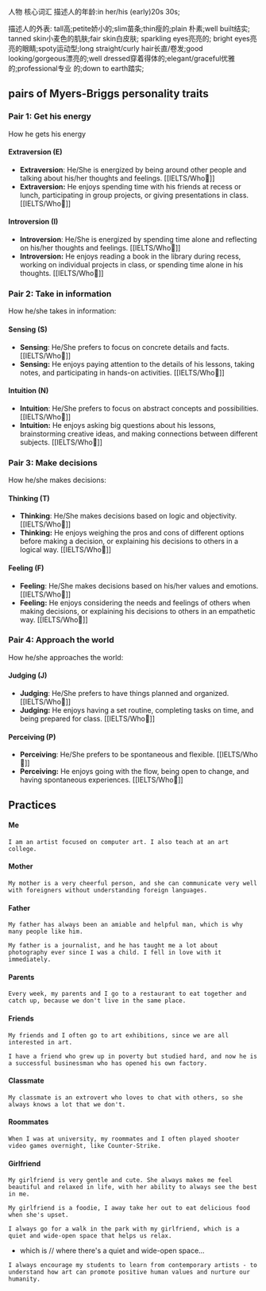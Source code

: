 人物
核心词汇
描述人的年龄:in her/his (early)20s 30s;

描述人的外表: 
tall高;petite娇小的;slim苗条;thin瘦的;plain
朴素;well built结实; tanned skin小麦色的肌肤;fair skin白皮肤;
sparkling eyes亮亮的; bright eyes亮亮的眼睛;spoty运动型;long
straight/curly hair长直/卷发;good looking/gorgeous漂亮的;well
dressed穿着得体的;elegant/graceful优雅的;professional专业
的;down to earth踏实;


## pairs of Myers-Briggs personality traits

### Pair 1: Get his energy

How he gets his energy
#### Extraversion (E)
- **Extraversion**: He/She is energized by being around other people and talking about his/her thoughts and feelings. [[IELTS/Who🧑]]
- **Extraversion:** He enjoys spending time with his friends at recess or lunch, participating in group projects, or giving presentations in class. [[IELTS/Who🧑]]
#### Introversion (I)
- **Introversion**: He/She is energized by spending time alone and reflecting on his/her thoughts and feelings. [[IELTS/Who🧑]]
- **Introversion:** He enjoys reading a book in the library during recess, working on individual projects in class, or spending time alone in his thoughts. [[IELTS/Who🧑]]

### Pair 2: Take in information

How he/she takes in information:

#### Sensing (S)
- **Sensing**: He/She prefers to focus on concrete details and facts. [[IELTS/Who🧑]]
- **Sensing:** He enjoys paying attention to the details of his lessons, taking notes, and participating in hands-on activities. [[IELTS/Who🧑]]
#### Intuition (N)
- **Intuition**: He/She prefers to focus on abstract concepts and possibilities. [[IELTS/Who🧑]]
- **Intuition:** He enjoys asking big questions about his lessons, brainstorming creative ideas, and making connections between different subjects. [[IELTS/Who🧑]]

### Pair 3: Make decisions

How he/she makes decisions:

#### Thinking (T)
- **Thinking**: He/She makes decisions based on logic and objectivity. [[IELTS/Who🧑]]
- **Thinking:** He enjoys weighing the pros and cons of different options before making a decision, or explaining his decisions to others in a logical way. [[IELTS/Who🧑]]
#### Feeling (F)
- **Feeling**: He/She makes decisions based on his/her values and emotions. [[IELTS/Who🧑]]
- **Feeling:** He enjoys considering the needs and feelings of others when making decisions, or explaining his decisions to others in an empathetic way. [[IELTS/Who🧑]]

### Pair 4: Approach the world

How he/she approaches the world:

#### Judging (J)
- **Judging**: He/She prefers to have things planned and organized. [[IELTS/Who🧑]]
- **Judging:** He enjoys having a set routine, completing tasks on time, and being prepared for class. [[IELTS/Who🧑]]
#### Perceiving (P)
- **Perceiving**: He/She prefers to be spontaneous and flexible. [[IELTS/Who🧑]]
- **Perceiving:** He enjoys going with the flow, being open to change, and having spontaneous experiences. [[IELTS/Who🧑]]




## Practices
#### Me
```
I am an artist focused on computer art. I also teach at an art college.
```
#### Mother
```
My mother is a very cheerful person, and she can communicate very well with foreigners without understanding foreign languages.
```

#### Father
```
My father has always been an amiable and helpful man, which is why many people like him.
```

```
My father is a journalist, and he has taught me a lot about photography ever since I was a child. I fell in love with it immediately.
```

#### Parents
```
Every week, my parents and I go to a restaurant to eat together and catch up, because we don't live in the same place.
```


#### Friends 

```
My friends and I often go to art exhibitions, since we are all interested in art.
```

```
I have a friend who grew up in poverty but studied hard, and now he is a successful businessman who has opened his own factory.
```

#### Classmate
```
My classmate is an extrovert who loves to chat with others, so she always knows a lot that we don't.
```

#### Roommates

```
When I was at university, my roommates and I often played shooter video games overnight, like Counter-Strike.
```


#### Girlfriend

```
My girlfriend is very gentle and cute. She always makes me feel beautiful and relaxed in life, with her ability to always see the best in me.
```

```
My girlfriend is a foodie, I away take her out to eat delicious food when she's upset.
```


```
I always go for a walk in the park with my girlfriend, which is a quiet and wide-open space that helps us relax.
```
- which is // where there's a quiet and wide-open space...


```
I always encourage my students to learn from contemporary artists - to understand how art can promote positive human values and nurture our humanity.
```





